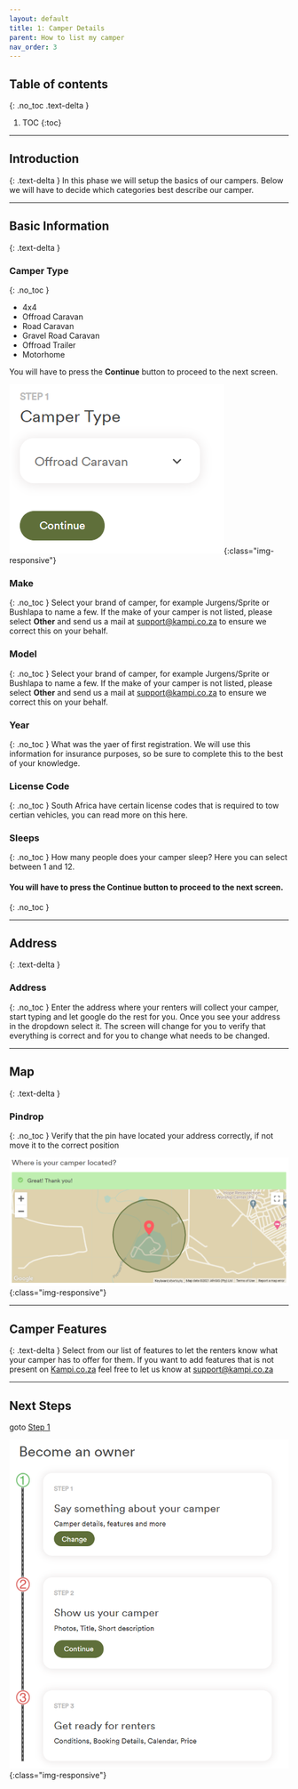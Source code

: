 ```yaml
---
layout: default
title: 1: Camper Details
parent: How to list my camper
nav_order: 3
---
```


## Table of contents
{: .no_toc .text-delta }

1. TOC
{:toc}

---

## Introduction
{: .text-delta }
In this phase we will setup the basics of our campers. Below we will have to decide which categories best describe our camper.

---

## Basic Information
{: .text-delta }

### Camper Type
{: .no_toc }
* 4x4
* Offroad Caravan
* Road Caravan
* Gravel Road Caravan
* Offroad Trailer
* Motorhome

You will have to press the **Continue** button to proceed to the next screen.

 ![Kampi.co.za Continue Button](/assets/images/listing-step1-continue.png){:class="img-responsive"}

### Make
{: .no_toc }
Select your brand of camper, for example Jurgens/Sprite or Bushlapa to name a few. If the make of your camper is not listed, please select **Other** and send us a mail at [support@kampi.co.za](mailto:support@kampi.co.za) to ensure we correct this on your behalf.

### Model
{: .no_toc }
Select your brand of camper, for example Jurgens/Sprite or Bushlapa to name a few. If the make of your camper is not listed, please select **Other** and send us a mail at [support@kampi.co.za](mailto:support@kampi.co.za) to ensure we correct this on your behalf.

### Year
{: .no_toc }
What was the yaer of first registration. We will use this information for insurance purposes, so be sure to complete this to the best of your knowledge.

### License Code
{: .no_toc }
South Africa have certain license codes that is required to tow certian vehicles, you can read more on this here.

### Sleeps
{: .no_toc }
How many people does your camper sleep? Here you can select between 1 and 12.

#### You will have to press the **Continue** button to proceed to the next screen.
{: .no_toc }

---

## Address
{: .text-delta }

### Address
{: .no_toc }
Enter the address where your renters will collect your camper, start typing and let google do the rest for you. Once you see your address in the dropdown select it. The screen will change for you to verify that everything is correct and for you to change what needs to be changed.

---

## Map
{: .text-delta }

### Pindrop
{: .no_toc }
Verify that the pin have located your address correctly, if not move it to the correct position

 ![Kampi.co.za Pindrop](/assets/images/listing-step1-pindrop.png){:class="img-responsive"}

---

## Camper Features
{: .text-delta }
Select from our list of features to let the renters know what your camper has to offer for them. If you want to add features that is not present on [Kampi.co.za](https://kampi.co.za) feel free to let us know at [support@kampi.co.za](mailto:support@kampi.co.za)

---

## Next Steps
goto [Step 1](/docs/listing/listing-step2)

 ![Kampi.co.za Pindrop](/assets/images/listing-step1-completed.png){:class="img-responsive"}